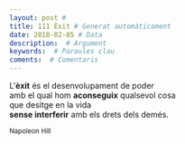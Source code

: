 ```yaml
---
layout: post #
title: 111 Èxit # Generat automàticament
date: 2018-02-05 # Data
description:  # Argument
keywords:  # Paraules clau
coments:  # Comentaris
---
```


L'**èxit** és el desenvolupament de poder <br />
amb el qual hom **aconseguix** qualsevol cosa <br />
que desitge en la vida <br />
**sense interferir** amb els drets dels demés.<br />

<small>Napoleon Hill</small>
